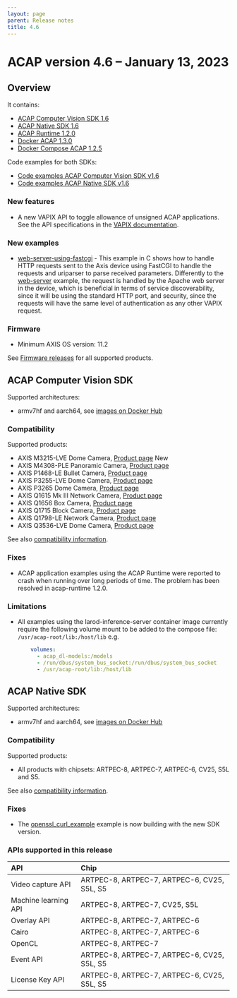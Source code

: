 ```yaml
---
layout: page
parent: Release notes
title: 4.6
---
```


# ACAP version 4.6 – January 13, 2023

## Overview

It contains:

- [ACAP Computer Vision SDK 1.6](#acap-computer-vision-sdk)
- [ACAP Native SDK 1.6](#acap-native-sdk)
- [ACAP Runtime 1.2.0](https://hub.docker.com/r/axisecp/acap-runtime)
- [Docker ACAP 1.3.0](https://github.com/AxisCommunications/docker-acap)
- [Docker Compose ACAP 1.2.5](https://github.com/AxisCommunications/docker-compose-acap)

Code examples for both SDKs:

- [Code examples ACAP Computer Vision SDK v1.6](https://github.com/AxisCommunications/acap-computer-vision-sdk-examples)
- [Code examples ACAP Native SDK v1.6](https://github.com/AxisCommunications/acap-native-sdk-examples)

### New features

- A new VAPIX API to toggle allowance of unsigned ACAP applications. See the API specifications in the [VAPIX documentation](https://www.axis.com/vapix-library/subjects/t10102231/section/t10036126/display?section=t10036126-t10185050).

### New examples

- [web-server-using-fastcgi](https://github.com/AxisCommunications/acap-native-sdk-examples/tree/main/web-server-using-fastcgi) - This example in C shows how to handle HTTP requests sent to the Axis device using FastCGI to handle the requests and uriparser to parse received parameters. Differently to the [web-server](https://github.com/AxisCommunications/acap-native-sdk-examples/tree/main/web-server) example, the request is handled by the Apache web server in the device, which is beneficial in terms of service discoverability, since it will be using the standard HTTP port, and security, since the requests will have the same level of authentication as any other VAPIX request.

### Firmware

- Minimum AXIS OS version: 11.2

See [Firmware releases](https://www.axis.com/support/firmware) for all supported products.

## ACAP Computer Vision SDK

Supported architectures:

- armv7hf and aarch64, see [images on Docker Hub](https://hub.docker.com/r/axisecp/acap-computer-vision-sdk)

### Compatibility

Supported products:

<!-- markdownlint-disable MD033 -->
- AXIS M3215-LVE Dome Camera, [Product page](https://www.axis.com/products/axis-m3215-lve) <a class="label label-purple">New</a>
- AXIS M4308-PLE Panoramic Camera, [Product page](https://www.axis.com/products/axis-m4308-ple)
- AXIS P1468-LE Bullet Camera, [Product page](https://www.axis.com/products/axis-p1468-le)
- AXIS P3255-LVE Dome Camera, [Product page](https://www.axis.com/products/axis-p3255-lve)
- AXIS P3265 Dome Camera, [Product page](https://www.axis.com/products/axis-p3265-lve)
- AXIS Q1615 Mk III Network Camera, [Product page](https://www.axis.com/products/axis-q1615-mk-iii)
- AXIS Q1656 Box Camera, [Product page](https://www.axis.com/products/axis-q1656)
- AXIS Q1715 Block Camera, [Product page](https://www.axis.com/products/axis-q1715)
- AXIS Q1798-LE Network Camera, [Product page](https://www.axis.com/products/axis-q1798-le)
- AXIS Q3536-LVE Dome Camera, [Product page](https://www.axis.com/products/axis-q3536-lve)

See also [compatibility information](../axis-devices-and-compatibility).

### Fixes

- ACAP application examples using the ACAP Runtime were reported to crash when running over long periods of time. The problem has been resolved in acap-runtime 1.2.0.

### Limitations

- All examples using the larod-inference-server container image currently require the following volume mount to be added to the compose file: `/usr/acap-root/lib:/host/lib` e.g.

  ```yaml
      volumes:
        - acap_dl-models:/models
        - /run/dbus/system_bus_socket:/run/dbus/system_bus_socket
        - /usr/acap-root/lib:/host/lib
   ```

## ACAP Native SDK

Supported architectures:

- armv7hf and aarch64, see [images on Docker Hub](https://hub.docker.com/r/axisecp/acap-native-sdk)

### Compatibility

Supported products:

- All products with chipsets: ARTPEC-8, ARTPEC-7, ARTPEC-6, CV25, S5L and S5.

See also [compatibility information](../axis-devices-and-compatibility).

### Fixes

- The [openssl_curl_example](https://github.com/AxisCommunications/acap-native-sdk-examples/tree/main/utility-libraries/openssl_curl_example) example is now building with the new SDK version.

### APIs supported in this release

API                  | Chip
:--                  | :--
Video capture API    | ARTPEC-8, ARTPEC-7, ARTPEC-6, CV25, S5L, S5
Machine learning API | ARTPEC-8, ARTPEC-7, CV25, S5L
Overlay API          | ARTPEC-8, ARTPEC-7, ARTPEC-6
Cairo                | ARTPEC-8, ARTPEC-7, ARTPEC-6
OpenCL               | ARTPEC-8, ARTPEC-7
Event API            | ARTPEC-8, ARTPEC-7, ARTPEC-6, CV25, S5L, S5
License Key API      | ARTPEC-8, ARTPEC-7, ARTPEC-6, CV25, S5L, S5
